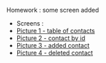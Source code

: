 Homework : some screen added
 - Screens :
- <a href="https://drive.google.com/file/d/1q2x8GWyTeJ4iL8cx-3lXsMvjUeRhlca7/view?usp=sharing" target="_blank">Picture 1 - table of contacts</a>
- <a href="https://drive.google.com/file/d/1cZnOlwSQ0ktY5alksCmN-XZhHyMrSC_w/view?usp=sharing" target="_blank">Picture 2 - contact by id</a>
- <a href="https://drive.google.com/file/d/1EsM4y9fUjKjeO35oARsrittawyzsxCVV/view?usp=sharing" target="_blank">Picture 3 - added contact</a>
- <a href="https://drive.google.com/file/d/1cbNNWEwFDjJqomPo8eTtt8inO8sPoB83/view?usp=sharing" target="_blank">Picture 4 - deleted contact</a>
